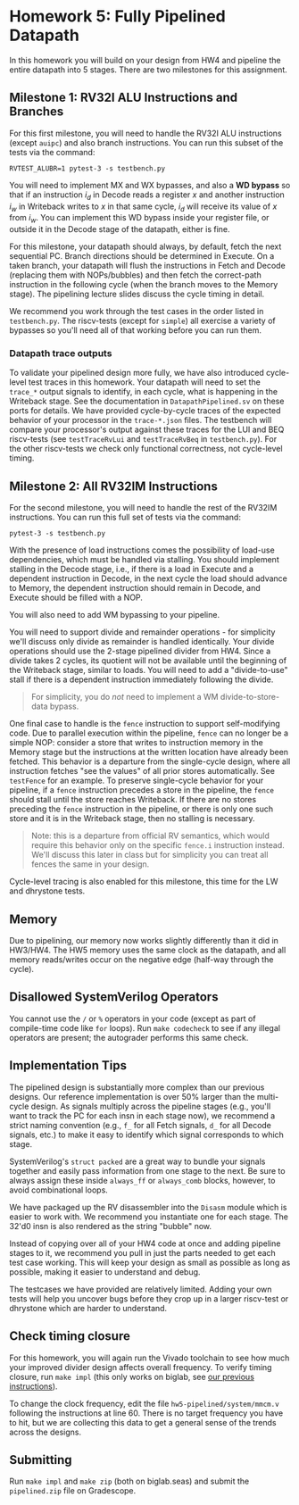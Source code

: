 # Homework 5: Fully Pipelined Datapath

In this homework you will build on your design from HW4 and pipeline the entire datapath into 5 stages. There are two milestones for this assignment.

## Milestone 1: RV32I ALU Instructions and Branches

For this first milestone, you will need to handle the RV32I ALU instructions (except `auipc`) and also branch instructions. You can run this subset of the tests via the command:

```
RVTEST_ALUBR=1 pytest-3 -s testbench.py
```

You will need to implement MX and WX bypasses, and also a **WD bypass** so that if an instruction $i_d$ in Decode reads a register $x$ and another instruction $i_w$ in Writeback writes to $x$ in that same cycle, $i_d$ will receive its value of $x$ from $i_w$. You can implement this WD bypass inside your register file, or outside it in the Decode stage of the datapath, either is fine.

For this milestone, your datapath should always, by default, fetch the next sequential PC. Branch directions should be determined in Execute. On a taken branch, your datapath will flush the instructions in Fetch and Decode (replacing them with NOPs/bubbles) and then fetch the correct-path instruction in the following cycle (when the branch moves to the Memory stage). The pipelining lecture slides discuss the cycle timing in detail.

We recommend you work through the test cases in the order listed in `testbench.py`. The riscv-tests (except for `simple`) all exercise a variety of bypasses so you'll need all of that working before you can run them.

### Datapath trace outputs

To validate your pipelined design more fully, we have also introduced cycle-level test traces in this homework. Your datapath will need to set the `trace_*` output signals to identify, in each cycle, what is happening in the Writeback stage. See the documentation in `DatapathPipelined.sv` on these ports for details. We have provided cycle-by-cycle traces of the expected behavior of your processor in the `trace-*.json` files. The testbench will compare your processor's output against these traces for the LUI and BEQ riscv-tests (see `testTraceRvLui` and `testTraceRvBeq` in `testbench.py`). For the other riscv-tests we check only functional correctness, not cycle-level timing.


## Milestone 2: All RV32IM Instructions

For the second milestone, you will need to handle the rest of the RV32IM instructions. You can run this full set of tests via the command:

```
pytest-3 -s testbench.py
```

With the presence of load instructions comes the possibility of load-use dependencies, which must be handled via stalling. You should implement stalling in the Decode stage, i.e., if there is a load in Execute and a dependent instruction in Decode, in the next cycle the load should advance to Memory, the dependent instruction should remain in Decode, and Execute should be filled with a NOP.

You will also need to add WM bypassing to your pipeline.

You will need to support divide and remainder operations - for simplicity we'll discuss only divide as remainder is handled identically. Your divide operations should use the 2-stage pipelined divider from HW4. Since a divide takes 2 cycles, its quotient will not be available until the beginning of the Writeback stage, similar to loads. You will need to add a "divide-to-use" stall if there is a dependent instruction immediately following the divide.

> For simplicity, you do *not* need to implement a WM divide-to-store-data bypass.

One final case to handle is the `fence` instruction to support self-modifying code. Due to parallel execution within the pipeline, `fence` can no longer be a simple NOP: consider a store that writes to instruction memory in the Memory stage but the instructions at the written location have already been fetched. This behavior is a departure from the single-cycle design, where all instruction fetches "see the values" of all prior stores automatically. See `testFence` for an example. To preserve single-cycle behavior for your pipeline, if a `fence` instruction precedes a store in the pipeline, the `fence` should stall until the store reaches Writeback. If there are no stores preceding the `fence` instruction in the pipeline, or there is only one such store and it is in the Writeback stage, then no stalling is necessary.

> Note: this is a departure from official RV semantics, which would require this behavior only on the specific `fence.i` instruction instead. We'll discuss this later in class but for simplicity you can treat all fences the same in your design.

Cycle-level tracing is also enabled for this milestone, this time for the LW and dhrystone tests.

## Memory

Due to pipelining, our memory now works slightly differently than it did in HW3/HW4. The HW5 memory uses the same clock as the datapath, and all memory reads/writes occur on the negative edge (half-way through the cycle).

## Disallowed SystemVerilog Operators

You cannot use the `/` or `%` operators in your code (except as part of compile-time code like `for` loops). Run `make codecheck` to see if any illegal operators are present; the autograder performs this same check.

## Implementation Tips

The pipelined design is substantially more complex than our previous designs. Our reference implementation is over 50% larger than the multi-cycle design. As signals multiply across the pipeline stages (e.g., you'll want to track the PC for each insn in each stage now), we recommend a strict naming convention (e.g., `f_` for all Fetch signals, `d_` for all Decode signals, etc.) to make it easy to identify which signal corresponds to which stage.

SystemVerilog's `struct packed` are a great way to bundle your signals together and easily pass information from one stage to the next. Be sure to always assign these inside `always_ff` or `always_comb` blocks, however, to avoid combinational loops.

We have packaged up the RV disassembler into the `Disasm` module which is easier to work with. We recommend you instantiate one for each stage. The 32'd0 insn is also rendered as the string "bubble" now.

Instead of copying over all of your HW4 code at once and adding pipeline stages to it, we recommend you pull in just the parts needed to get each test case working. This will keep your design as small as possible as long as possible, making it easier to understand and debug.

The testcases we have provided are relatively limited. Adding your own tests will help you uncover bugs before they crop up in a larger riscv-test or dhrystone which are harder to understand.

## Check timing closure

For this homework, you will again run the Vivado toolchain to see how much your improved divider design affects overall frequency. To verify timing closure, run `make impl` (this only works on biglab, see [our previous instructions](../hw3-singlecycle/hw3-singlecycle.md#check-timing-closure)).

To change the clock frequency, edit the file `hw5-pipelined/system/mmcm.v` following the instructions at line 60. There is no target frequency you have to hit, but we are collecting this data to get a general sense of the trends across the designs.

## Submitting

Run `make impl` and `make zip` (both on biglab.seas) and submit the `pipelined.zip` file on Gradescope.
